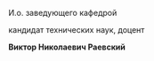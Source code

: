 И.о. заведующего кафедрой
   

 кандидат технических наук, доцент
   

**Виктор Николаевич Раевский**